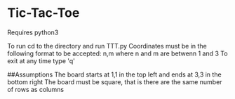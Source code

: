 # Tic-Tac-Toe

Requires python3

To run cd to the directory and run TTT.py
Coordinates must be in the following format to be accepted:
    n,m
    where n and m are betwenn 1 and 3
To exit at any time type 'q'

##Assumptions
The board starts at 1,1 in the top left and ends at 3,3 in the bottom right
The board must be square, that is there are the same number of rows as columns